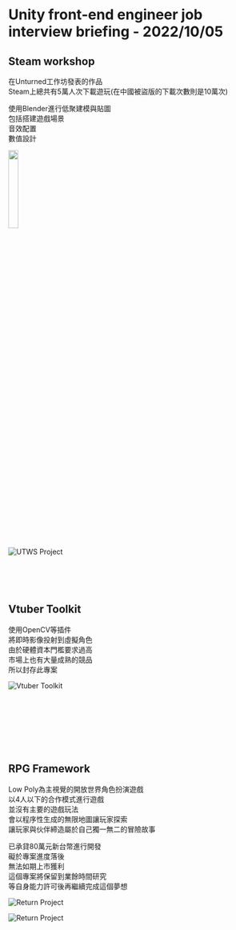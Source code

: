 # Unity front-end engineer job interview briefing - 2022/10/05

## Steam workshop 

在Unturned工作坊發表的作品<br />
Steam上總共有5萬人次下載遊玩(在中國被盜版的下載次數則是10萬次)<br />

使用Blender進行低聚建模與貼圖<br />
包括搭建遊戲場景<br />
音效配置<br />
數值設計<br />

[<img src="https://imgur.com/iCyNFSf.jpg"  width="20%" height="20%" />](https://steamcommunity.com/id/marsllzent/myworkshopfiles/?appid=304930)

![UTWS Project](https://imgur.com/RsNuFd3.jpg)

<br />
<br />
<br />

## Vtuber Toolkit

使用OpenCV等插件<br />
將即時影像投射到虛擬角色<br />
由於硬體資本門檻要求過高<br />
市場上也有大量成熟的競品<br />
所以封存此專案<br />

![Vtuber Toolkit](https://imgur.com/tlwjFu9.jpg)

<br />
<br />
<br />
<br />
<br />
<br />

## RPG Framework

Low Poly為主視覺的開放世界角色扮演遊戲<br />
以4人以下的合作模式進行遊戲<br />
並沒有主要的遊戲玩法<br />
會以程序性生成的無限地圖讓玩家探索<br />
讓玩家與伙伴締造屬於自己獨一無二的冒險故事<br />

已承貸80萬元新台幣進行開發<br />
礙於專案進度落後<br />
無法如期上市獲利<br />
這個專案將保留到業餘時間研究<br />
等自身能力許可後再繼續完成這個夢想<br />


![Return Project](https://imgur.com/nGaRIjg.jpg)

![Return Project](https://imgur.com/l3xtPKT.jpg)
